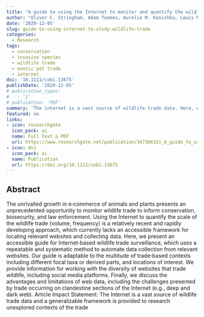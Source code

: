 ```yaml
---
title: "A guide to using the Internet to monitor and quantify the wildlife trade"
author: "Oliver C. Stringham, Adam Toomes, Aurelie M. Kanishka, Lewis Mitchell, Sarah Heinrich, Joshua V. Ross, Phillip Cassey"
date: '2020-12-05'
slug: guide-to-using-internet-to-study-wildlife-trade
categories:
  - Research
tags:
  - conservation
  - invasive species
  - wildlife trade
  - exotic pet trade
  - internet
doi: '10.1111/cobi.13675'
publishDate: '2020-12-05'
# publication_types:
#   - '2'
# publication: 'PDF'
summary: 'The internet is a vast source of wildlife trade data. Here, we present an accessible guide for Internet‐based wildlife trade surveillance, which uses a repeatable and systematic method to automate data collection from relevant websites. Our guide is adaptable to the multitude of trade‐based contexts including different focal taxa or derived parts, and locations of interest.'
featured: no
links:
- icon: researchgate
  icon_pack: ai
  name: Full Text & PDF
  url: https://www.researchgate.net/publication/347366161_A_guide_to_using_the_Internet_to_monitor_and_quantify_the_wildlife_trade
- icon: doi
  icon_pack: ai
  name: Publication
  url: https://doi.org/10.1111/cobi.13675
---
```


## Abstract

The unrivalled growth in e‐commerce of animals and plants presents an unprecedented opportunity to monitor wildlife trade to inform conservation, biosecurity, and law enforcement. Using the Internet to quantify the scale of the wildlife trade (volume, frequency) is a relatively recent and rapidly developing approach, which currently lacks an accessible framework for locating relevant websites and collecting data. Here, we present an accessible guide for Internet‐based wildlife trade surveillance, which uses a repeatable and systematic method to automate data collection from relevant websites. Our guide is adaptable to the multitude of trade‐based contexts including different focal taxa or derived parts, and locations of interest. We provide information for working with the diversity of websites that trade wildlife, including social media platforms. Finally, we discuss the advantages and limitations of web data, including the challenges presented by trade occurring on clandestine sections of the Internet (e.g., deep and dark web). Article Impact Statement: The Internet is a vast source of wildlife trade data and a generalizable framework is provided to research unexplored contexts of the trade